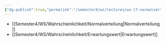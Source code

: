```yaml
---
{"dg-publish":true,"permalink":"/semester4/ws/lectures/ws-l7-normalverteilung/"}
---
```


- [[Semester4/WS/Wahrscheinlichkeit/Normalverteilung\|Normalverteilung]]
- [[Semester4/WS/Wahrscheinlichkeit/Erwartungswert\|Erwartungswert]]